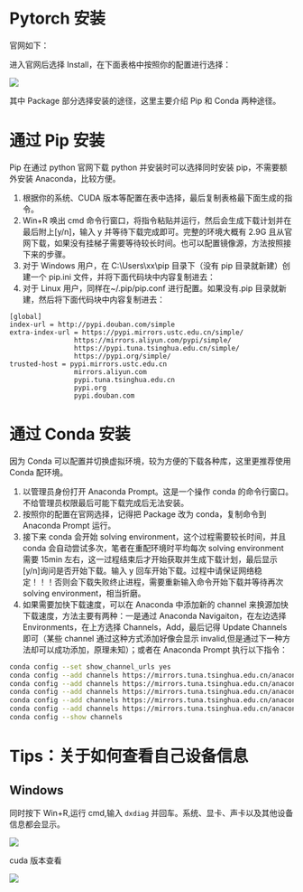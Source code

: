 # Pytorch 安装

官网如下：

进入官网后选择 Install，在下面表格中按照你的配置进行选择：

![](https://hdu-cs-wiki.oss-cn-hangzhou.aliyuncs.com/boxcnxltvaT52E6mu6JIYaKvM1X.png)

其中 Package 部分选择安装的途径，这里主要介绍 Pip 和 Conda 两种途径。

# 通过 Pip 安装

Pip 在通过 python 官网下载 python 并安装时可以选择同时安装 pip，不需要额外安装 Anaconda，比较方便。

1. 根据你的系统、CUDA 版本等配置在表中选择，最后复制表格最下面生成的指令。
2. Win+R 唤出 cmd 命令行窗口，将指令粘贴并运行，然后会生成下载计划并在最后附上[y/n]，输入 y 并等待下载完成即可。完整的环境大概有 2.9G 且从官网下载，如果没有挂梯子需要等待较长时间。也可以配置镜像源，方法按照接下来的步骤。
3. 对于 Windows 用户，在 C:\Users\xx\pip 目录下（没有 pip 目录就新建）创建一个 pip.ini 文件，并将下面代码块中内容复制进去：
4. 对于 Linux 用户，同样在~/.pip/pip.conf 进行配置。如果没有.pip 目录就新建，然后将下面代码块中内容复制进去：

```
[global]
index-url = http://pypi.douban.com/simple
extra-index-url = https://pypi.mirrors.ustc.edu.cn/simple/
                https://mirrors.aliyun.com/pypi/simple/
                https://pypi.tuna.tsinghua.edu.cn/simple/
                https://pypi.org/simple/
trusted-host = pypi.mirrors.ustc.edu.cn
                mirrors.aliyun.com
                pypi.tuna.tsinghua.edu.cn
                pypi.org
                pypi.douban.com
```

# 通过 Conda 安装

因为 Conda 可以配置并切换虚拟环境，较为方便的下载各种库，这里更推荐使用 Conda 配环境。

1. 以管理员身份打开 Anaconda Prompt。这是一个操作 conda 的命令行窗口。不给管理员权限最后可能下载完成后无法安装。
2. 按照你的配置在官网选择，记得把 Package 改为 conda，复制命令到 Anaconda Prompt 运行。
3. 接下来 conda 会开始 solving environment，这个过程需要较长时间，并且 conda 会自动尝试多次，笔者在重配环境时平均每次 solving environment 需要 15min 左右，这一过程结束后才开始获取并生成下载计划，最后显示[y/n]询问是否开始下载。输入 y 回车开始下载。过程中请保证网络稳定！！！否则会下载失败终止进程，需要重新输入命令开始下载并等待再次 solving environment，相当折磨。
4. 如果需要加快下载速度，可以在 Anaconda 中添加新的 channel 来换源加快下载速度，方法主要有两种：一是通过 Anaconda Navigaiton，在左边选择 Environments，在上方选择 Channels，Add，最后记得 Update Channels 即可（某些 channel 通过这种方式添加好像会显示 invalid,但是通过下一种方法却可以成功添加，原理未知）；或者在 Anaconda Prompt 执行以下指令：

```bash
conda config --set show_channel_urls yes
conda config --add channels https://mirrors.tuna.tsinghua.edu.cn/anaconda/cloud/msys2/
conda config --add channels https://mirrors.tuna.tsinghua.edu.cn/anaconda/cloud/conda-forge
conda config --add channels https://mirrors.tuna.tsinghua.edu.cn/anaconda/pkgs/free/
conda config --add channels https://mirrors.tuna.tsinghua.edu.cn/anaconda/cloud/pytorch/
conda config --add channels https://mirrors.tuna.tsinghua.edu.cn/anaconda/pkgs/main/
conda config --show channels
```

# Tips：关于如何查看自己设备信息

## Windows

同时按下 Win+R,运行 cmd,输入 `dxdiag` 并回车。系统、显卡、声卡以及其他设备信息都会显示。

![](https://hdu-cs-wiki.oss-cn-hangzhou.aliyuncs.com/boxcnepK0nkI8pWAJaO89zQoRgh.png)

cuda 版本查看

![](https://hdu-cs-wiki.oss-cn-hangzhou.aliyuncs.com/boxcnRoZEZsUdVduFRR9DjegeNh.png)
